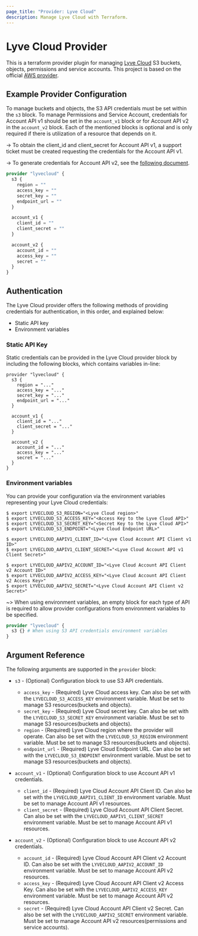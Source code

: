 ```yaml
---
page_title: "Provider: Lyve Cloud"
description: Manage Lyve Cloud with Terraform.
---
```


# Lyve Cloud Provider

This is a terraform provider plugin for managing [Lyve Cloud](https://www.seagate.com/gb/en/services/cloud/storage/) S3 buckets, objects, permissions and service accounts.
This project is based on the official [AWS provider](https://github.com/hashicorp/terraform-provider-aws).

## Example Provider Configuration

To manage buckets and objects, the S3 API credentials must be set within the `s3` block. To manage Permissions and Service Account, credentials for Account API v1 should be set in the `account_v1` block or for Account API v2 in the `account_v2` block. Each of the mentioned blocks is optional and is only required if there is utilization of a resource that depends on it.

-> To obtain the client_id and client_secret for Account API v1, a support ticket must be created requesting the credentials for the Account API v1.

-> To generate credentials for Account API v2, see the [following document](https://help.lyvecloud.seagate.com/en/using-account-api.html#generating-account-api-credentials).

```terraform
provider "lyvecloud" {
  s3 {
    region = ""
    access_key = ""
    secret_key = ""
    endpoint_url = ""
  }

  account_v1 {
    client_id = ""
    client_secret = ""
  }

  account_v2 {
    account_id = ""
    access_key = ""
    secret = ""
  }
}
```

## Authentication

The Lyve Cloud provider offers the following methods of providing credentials for
authentication, in this order, and explained below:

- Static API key
- Environment variables

### Static API Key

Static credentials can be provided in the
Lyve Cloud provider block by including the following blocks, which contains variables in-line:

```hcl
provider "lyvecloud" {
  s3 {
    region = "..."
    access_key = "..."
    secret_key = "..."
    endpoint_url = "..."
  }

  account_v1 {
    client_id = "..."
    client_secret = "..."
  }

  account_v2 {
    account_id = "..."
    access_key = "..."
    secret = "..."
  }
}
```

### Environment variables

You can provide your configuration via the environment variables representing your Lyve Cloud credentials:

```
$ export LYVECLOUD_S3_REGION="<Lyve Cloud region>"
$ export LYVECLOUD_S3_ACCESS_KEY="<Access Key to the Lyve Cloud API>"
$ export LYVECLOUD_S3_SECRET_KEY="<Secret Key to the Lyve Cloud API>"
$ export LYVECLOUD_S3_ENDPOINT="<Lyve Cloud Endpoint URL>"

$ export LYVECLOUD_AAPIV1_CLIENT_ID="<Lyve Cloud Account API Client v1 ID>"
$ export LYVECLOUD_AAPIV1_CLIENT_SECRET="<Lyve Cloud Account API v1 Client Secret>"

$ export LYVECLOUD_AAPIV2_ACCOUNT_ID="<Lyve Cloud Account API Client v2 Account ID>"
$ export LYVECLOUD_AAPIV2_ACCESS_KEY="<Lyve Cloud Account API Client v2 Access Key>"
$ export LYVECLOUD_AAPIV2_SECRET="<Lyve Cloud Account API Client v2 Secret>"

```

~> When using environment variables, an empty block for each type of API is required to allow provider configurations from environment variables to be specified.

```terraform
provider "lyvecloud" {
  s3 {} # When using S3 API credentials environment variables
}
```

## Argument Reference

The following arguments are supported in the `provider` block:

* `s3` - (Optional) Configuration block to use S3 API credentials.
  * `access_key` - (Required) Lyve Cloud access key. Can also be set with the `LYVECLOUD_S3_ACCESS_KEY` environment variable. Must be set to manage S3 resources(buckets and objects). 
  * `secret_key` - (Required) Lyve Cloud secret key. Can also be set with the `LYVECLOUD_S3_SECRET_KEY` environment variable. Must be set to manage S3 resources(buckets and objects).
  * `region` - (Required) Lyve Cloud region where the provider will operate. Can also be set with the `LYVECLOUD_S3_REGION` environment variable. Must be set to manage S3 resources(buckets and objects).
  * `endpoint_url` - (Required) Lyve Cloud Endpoint URL. Can also be set with the `LYVECLOUD_S3_ENDPOINT` environment variable. Must be set to manage S3 resources(buckets and objects).

* `account_v1` - (Optional) Configuration block to use Account API v1 credentials.
  * `client_id` - (Required) Lyve Cloud Account API Client ID. Can also be set with the `LYVECLOUD_AAPIV1_CLIENT_ID` environment variable. Must be set to manage Account API v1 resources.
  * `client_secret` - (Required) Lyve Cloud Account API Client Secret. Can also be set with the `LYVECLOUD_AAPIV1_CLIENT_SECRET` environment variable. Must be set to manage Account API v1 resources.

* `account_v2` - (Optional) Configuration block to use Account API v2 credentials.
  * `account_id` - (Required) Lyve Cloud Account API Client v2 Account ID. Can also be set with the `LYVECLOUD_AAPIV2_ACCOUNT_ID` environment variable. Must be set to manage Account API v2 resources.
  * `access_key` - (Required) Lyve Cloud Account API Client v2 Access Key. Can also be set with the `LYVECLOUD_AAPIV2_ACCESS_KEY` environment variable. Must be set to manage Account API v2 resources.
  * `secret` - (Required) Lyve Cloud Account API Client v2 Secret. Can also be set with the `LYVECLOUD_AAPIV2_SECRET` environment variable. Must be set to manage Account API v2 resources(permissions and service accounts).
